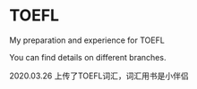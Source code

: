 # TOEFL
My preparation and experience for TOEFL 

You can find details on different branches.

2020.03.26 上传了TOEFL词汇，词汇用书是小伴侣
